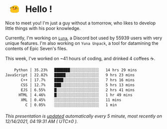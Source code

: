 <h1>   <img src="./spoink.gif" style="vertical-align:middle;" width="30px">   Hello ! </h1>

Nice to meet you! I'm just a guy without a tomorrow, who likes to develop little things with his poor knowledge.

Currently, I'm working on <a href='https://github.com/Asgarrrr/Luna'>`Luna`</a>, a Discord bot used by 55939 users with very unique features. I'm also working on `Yuna Unpack`, a tool for datamining the contents of Epic Seven's files.

This week, I've worked on ~41 hours of coding, and drinked 4 coffees ☕.

```
    Python │ 35.23%   ███████░░░░░░░░░░░░░   14 hrs 29 mins
JavaScript │ 22.82%   █████░░░░░░░░░░░░░░░   9 hrs 23 mins
       C++ │ 17.7%    ████░░░░░░░░░░░░░░░░   7 hrs 16 mins
       CSS │ 12.7%    ███░░░░░░░░░░░░░░░░░   5 hrs 13 mins
       EJS │ 6.55%    █░░░░░░░░░░░░░░░░░░░   2 hrs 41 mins
      HTML │ 4.46%    █░░░░░░░░░░░░░░░░░░░   1 hr 49 mins
       XML │ 0.45%    ░░░░░░░░░░░░░░░░░░░░   11 mins
         C │ 0.05%    ░░░░░░░░░░░░░░░░░░░░   1 min
```

###### This presentation is [updated](https://github.com/Asgarrrr) automatically every 5 minute, most recently on 12/14/2021, 04:19:31 AM ( UTC±0 ).